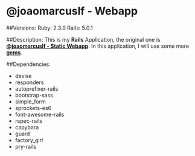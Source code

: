 # @joaomarcuslf - Webapp

##Versions:
	Ruby: 2.3.0
	Rails: 5.0.1

##Description:
This is my **Rails** Application, the original one is **[@joaomarcuslf - Static Webapp](http://joaomarcuslf.github.io/)**.
In this application, I will use some more **[gems](#dependencies)**.
	

##Dependencies:
 - devise
 - responders
 - autoprefixer-rails
 - bootstrap-sass
 - simple_form
 - sprockets-es6
 - font-awesome-rails
 - rspec-rails
 - capybara
 - guard
 - factory_girl
 - pry-rails
